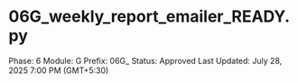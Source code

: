 # 06G_weekly_report_emailer_READY.py

Phase: 6
Module: G
Prefix: 06G_
Status: Approved
Last Updated: July 28, 2025 7:00 PM (GMT+5:30)
